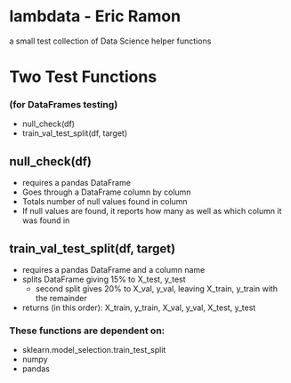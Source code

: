 # lambdata - Eric Ramon
a small test collection of Data Science helper functions

# Two Test Functions
### (for DataFrames testing)

- null_check(df)
- train_val_test_split(df, target)

## null_check(df)
- requires a pandas DataFrame
- Goes through a DataFrame column by column
- Totals number of null values found in column
- If null values are found, it reports how many as well as which column it was found in

## train_val_test_split(df, target)
- requires a pandas DataFrame and a column name
- splits DataFrame giving 15% to X_test, y_test
    - second split gives 20% to X_val, y_val, leaving X_train, y_train with the remainder
- returns (in this order): X_train, y_train, X_val, y_val, X_test, y_test

### These functions are dependent on:
- sklearn.model_selection.train_test_split
- numpy
- pandas
